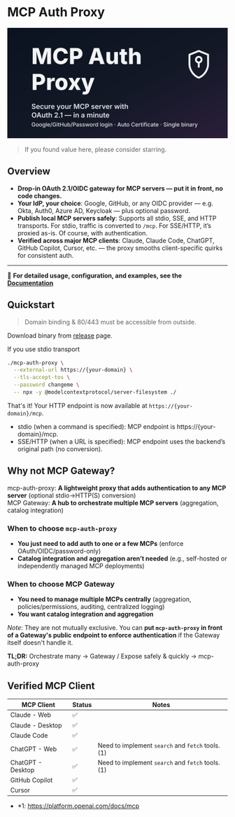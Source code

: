 # MCP Auth Proxy

![Secure your MCP server with OAuth 2.1 — in a minute](./mcp-auth-proxy.svg)

> If you found value here, please consider starring.

## Overview

- **Drop-in OAuth 2.1/OIDC gateway for MCP servers — put it in front, no code changes.**
- **Your IdP, your choice**: Google, GitHub, or any OIDC provider — e.g. Okta, Auth0, Azure AD, Keycloak — plus optional password.
- **Publish local MCP servers safely**: Supports all stdio, SSE, and HTTP transports. For stdio, traffic is converted to `/mcp`. For SSE/HTTP, it’s proxied as-is. Of course, with authentication.
- **Verified across major MCP clients**: Claude, Claude Code, ChatGPT, GitHub Copilot, Cursor, etc. — the proxy smooths client-specific quirks for consistent auth.

---

📖 **For detailed usage, configuration, and examples, see the [Documentation](https://sigbit.github.io/mcp-auth-proxy/)**

## Quickstart

> Domain binding & 80/443 must be accessible from outside.

Download binary from [release](https://github.com/sigbit/mcp-auth-proxy/releases) page.

If you use stdio transport

```sh
./mcp-auth-proxy \
  --external-url https://{your-domain} \
  --tls-accept-tos \
  --password changeme \
  -- npx -y @modelcontextprotocol/server-filesystem ./
```

That's it! Your HTTP endpoint is now available at `https://{your-domain}/mcp`.

- stdio (when a command is specified): MCP endpoint is https://{your-domain}/mcp.
- SSE/HTTP (when a URL is specified): MCP endpoint uses the backend’s original path (no conversion).

## Why not MCP Gateway?

mcp-auth-proxy: **A lightweight proxy that adds authentication to any MCP server** (optional stdio→HTTP(S) conversion)  
MCP Gateway: **A hub to orchestrate multiple MCP servers** (aggregation, catalog integration)

### When to choose `mcp-auth-proxy`

- **You just need to add auth to one or a few MCPs** (enforce OAuth/OIDC/password-only)
- **Catalog integration and aggregation aren’t needed** (e.g., self-hosted or independently managed MCP deployments)

### When to choose MCP Gateway

- **You need to manage multiple MCPs centrally** (aggregation, policies/permissions, auditing, centralized logging)
- **You want catalog integration and aggregation**

_Note_: They are not mutually exclusive. You can **put `mcp-auth-proxy` in front of a Gateway's public endpoint to enforce authentication** if the Gateway itself doesn't handle it.

**TL;DR:** Orchestrate many → Gateway / Expose safely & quickly → mcp-auth-proxy

## Verified MCP Client

| MCP Client        | Status | Notes                                            |
| ----------------- | ------ | ------------------------------------------------ |
| Claude - Web      | ✅     |                                                  |
| Claude - Desktop  | ✅     |                                                  |
| Claude Code       | ✅     |                                                  |
| ChatGPT - Web     | ✅     | Need to implement `search` and `fetch` tools.(1) |
| ChatGPT - Desktop | ✅     | Need to implement `search` and `fetch` tools.(1) |
| GitHub Copilot    | ✅     |                                                  |
| Cursor            | ✅     |                                                  |

- \*1: https://platform.openai.com/docs/mcp
